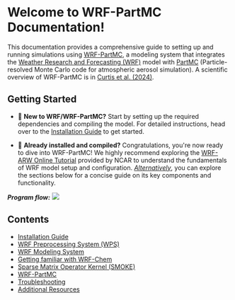 # Welcome to WRF-PartMC Documentation!

This documentation provides a comprehensive guide to setting up and running simulations using [WRF-PartMC](https://github.com/open-atmos/wrf-partmc), a modeling system that integrates the [Weather Research and Forecasting (WRF)](https://www.mmm.ucar.edu/models/wrf) model with [PartMC](https://github.com/compdyn/partmc) (Particle-resolved Monte Carlo code for atmospheric aerosol simulation). A scientific overview of WRF-PartMC is in [Curtis et al. (2024)](https://egusphere.copernicus.org/preprints/2024/egusphere-2024-825/).

## Getting Started
* 🌱 **New to WRF/WRF-PartMC?** Start by setting up the required dependencies and compiling the model. For detailed instructions, head over to the [Installation Guide](installation.md) to get started.

* 🚀 **Already installed and compiled?** Congratulations, you're now ready to dive into WRF-PartMC! We highly recommend exploring the [WRF-ARW Online Tutorial](https://www2.mmm.ucar.edu/wrf/OnLineTutorial/Introduction/index.php) provided by NCAR to understand the fundamentals of WRF model setup and configuration. <ins>*Alternatively*</ins>, you can explore the sections below for a concise guide on its key components and functionality. 

_**Program flow:**_
![](assets/img/anthro_emis.png)

## Contents
* [Installation Guide](installation.md)
* [WRF Preprocessing System (WPS)](wps.md)
* [WRF Modeling System](wrf.md)
* [Getting familiar with WRF-Chem](wrf-chem.md)
* [Sparse Matrix Operator Kernel (SMOKE)](smoke.md)
* [WRF-PartMC](wrf-partmc.md)
* [Troubleshooting](troubleshooting.md)
* [Additional Resources](resources.md)